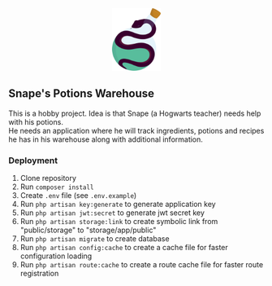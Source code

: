 <p align="center"><img src="./logo.png" width="96"></p>

## Snape's Potions Warehouse

This is a hobby project. Idea is that Snape (a Hogwarts teacher) needs help with his potions.  
He needs an application where he will track ingredients, potions and recipes he has in his warehouse along
with additional information.

### Deployment

1. Clone repository
2. Run `composer install`
3. Create `.env` file (see `.env.example`)
4. Run `php artisan key:generate` to generate application key
5. Run `php artisan jwt:secret` to generate jwt secret key
6. Run `php artisan storage:link` to create symbolic link from "public/storage" to "storage/app/public"
7. Run `php artisan migrate` to create database
8. Run `php artisan config:cache` to create a cache file for faster configuration loading
9. Run `php artisan route:cache` to create a route cache file for faster route registration
